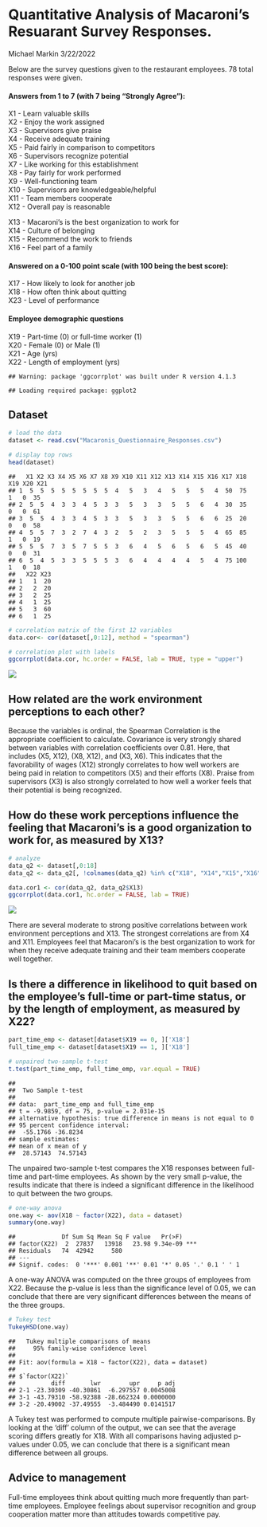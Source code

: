 Quantitative Analysis of Macaroni’s Resuarant Survey Responses.
================
Michael Markin
3/22/2022

Below are the survey questions given to the restaurant employees. 78
total responses were given.

#### Answers from 1 to 7 (with 7 being “Strongly Agree”):

X1 - Learn valuable skills <br /> X2 - Enjoy the work assigned <br />
X3 - Supervisors give praise <br /> X4 - Receive adequate training
<br /> X5 - Paid fairly in comparison to competitors <br /> X6 -
Supervisors recognize potential <br /> X7 - Like working for this
establishment <br /> X8 - Pay fairly for work performed <br /> X9 -
Well-functioning team <br /> X10 - Supervisors are knowledgeable/helpful
<br /> X11 - Team members cooperate <br /> X12 - Overall pay is
reasonable <br />

X13 - Macaroni’s is the best organization to work for <br /> X14 -
Culture of belonging <br /> X15 - Recommend the work to friends <br />
X16 - Feel part of a family <br />

#### Answered on a 0-100 point scale (with 100 being the best score):

X17 - How likely to look for another job <br /> X18 - How often think
about quitting <br /> X23 - Level of performance <br />

#### Employee demographic questions

X19 - Part-time (0) or full-time worker (1) <br /> X20 - Female (0) or
Male (1) <br /> X21 - Age (yrs) <br /> X22 - Length of employment (yrs)
<br />

    ## Warning: package 'ggcorrplot' was built under R version 4.1.3

    ## Loading required package: ggplot2

## Dataset

``` r
# load the data
dataset <- read.csv("Macaronis_Questionnaire_Responses.csv")

# display top rows
head(dataset)
```

    ##   X1 X2 X3 X4 X5 X6 X7 X8 X9 X10 X11 X12 X13 X14 X15 X16 X17 X18 X19 X20 X21
    ## 1  5  5  5  5  5  5  5  5  4   5   3   4   5   5   5   4  50  75   1   0  35
    ## 2  5  5  4  3  3  4  5  3  3   5   3   3   5   5   6   4  30  35   0   0  61
    ## 3  5  5  4  3  3  4  5  3  3   5   3   3   5   5   6   6  25  20   0   0  58
    ## 4  5  5  7  3  2  7  4  3  2   5   2   3   5   5   5   4  65  85   1   0  19
    ## 5  5  5  7  3  5  7  5  5  3   6   4   5   6   5   6   5  45  40   0   0  31
    ## 6  5  4  5  3  3  5  5  5  3   6   4   4   4   4   5   4  75 100   1   0  18
    ##   X22 X23
    ## 1   1  20
    ## 2   2  20
    ## 3   2  25
    ## 4   1  25
    ## 5   3  60
    ## 6   1  25

``` r
# correlation matrix of the first 12 variables 
data.cor<- cor(dataset[,0:12], method = "spearman")

# correlation plot with labels
ggcorrplot(data.cor, hc.order = FALSE, lab = TRUE, type = "upper")
```

![](R_Questionnaire_Analysis_files/figure-gfm/unnamed-chunk-3-1.png)<!-- -->

## How related are the work environment perceptions to each other?

Because the variables is ordinal, the Spearman Correlation is the
appropriate coefficient to calculate. Covariance is very strongly shared
between variables with correlation coefficients over 0.81. Here, that
includes (X5, X12), (X8, X12), and (X3, X6). This indicates that the
favorability of wages (X12) strongly correlates to how well workers are
being paid in relation to competitors (X5) and their efforts (X8).
Praise from supervisors (X3) is also strongly correlated to how well a
worker feels that their potential is being recognized.

## How do these work perceptions influence the feeling that Macaroni’s is a good organization to work for, as measured by X13?

``` r
# analyze 
data_q2 <- dataset[,0:18]
data_q2 <- data_q2[, !colnames(data_q2) %in% c("X18", "X14","X15","X16","X17")]

data.cor1 <- cor(data_q2, data_q2$X13)
ggcorrplot(data.cor1, hc.order = FALSE, lab = TRUE)
```

![](R_Questionnaire_Analysis_files/figure-gfm/unnamed-chunk-4-1.png)<!-- -->

There are several moderate to strong positive correlations between work
environment perceptions and X13. The strongest correlations are from X4
and X11. Employees feel that Macaroni’s is the best organization to work
for when they receive adequate training and their team members cooperate
well together.

## Is there a difference in likelihood to quit based on the employee’s full-time or part-time status, or by the length of employment, as measured by X22?

``` r
part_time_emp <- dataset[dataset$X19 == 0, ]['X18']
full_time_emp <- dataset[dataset$X19 == 1, ]['X18']

# unpaired two-sample t-test
t.test(part_time_emp, full_time_emp, var.equal = TRUE)
```

    ## 
    ##  Two Sample t-test
    ## 
    ## data:  part_time_emp and full_time_emp
    ## t = -9.9859, df = 75, p-value = 2.031e-15
    ## alternative hypothesis: true difference in means is not equal to 0
    ## 95 percent confidence interval:
    ##  -55.1766 -36.8234
    ## sample estimates:
    ## mean of x mean of y 
    ##  28.57143  74.57143

The unpaired two-sample t-test compares the X18 responses between
full-time and part-time employees. As shown by the very small p-value,
the results indicate that there is indeed a significant difference in
the likelihood to quit between the two groups.

``` r
# one-way anova
one.way <- aov(X18 ~ factor(X22), data = dataset)
summary(one.way)
```

    ##             Df Sum Sq Mean Sq F value   Pr(>F)    
    ## factor(X22)  2  27837   13918   23.98 9.34e-09 ***
    ## Residuals   74  42942     580                     
    ## ---
    ## Signif. codes:  0 '***' 0.001 '**' 0.01 '*' 0.05 '.' 0.1 ' ' 1

A one-way ANOVA was computed on the three groups of employees from X22.
Because the p-value is less than the significance level of 0.05, we can
conclude that there are very significant differences between the means
of the three groups.

``` r
# Tukey test
TukeyHSD(one.way)
```

    ##   Tukey multiple comparisons of means
    ##     95% family-wise confidence level
    ## 
    ## Fit: aov(formula = X18 ~ factor(X22), data = dataset)
    ## 
    ## $`factor(X22)`
    ##          diff       lwr        upr     p adj
    ## 2-1 -23.30309 -40.30861  -6.297557 0.0045008
    ## 3-1 -43.79310 -58.92388 -28.662324 0.0000000
    ## 3-2 -20.49002 -37.49555  -3.484490 0.0141517

A Tukey test was performed to compute multiple pairwise-comparisons. By
looking at the ‘diff’ column of the output, we can see that the average
scoring differs greatly for X18. With all comparisons having adjusted
p-values under 0.05, we can conclude that there is a significant mean
difference between all groups.

## Advice to management

Full-time employees think about quitting much more frequently than
part-time employees. Employee feelings about supervisor recognition and
group cooperation matter more than attitudes towards competitive pay.
